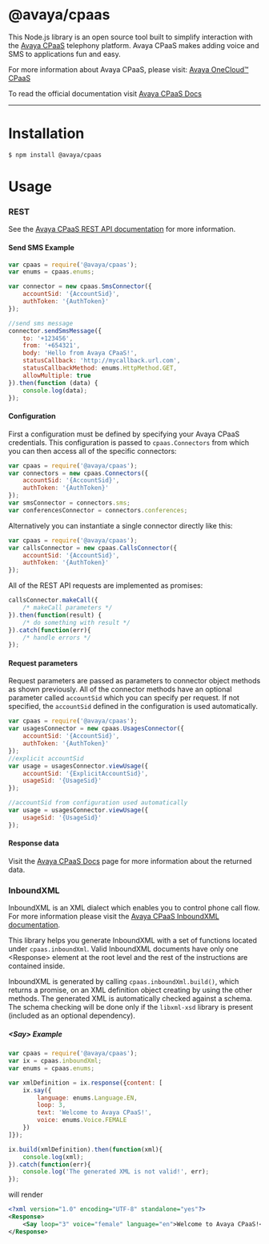 @avaya/cpaas
==========

This Node.js library is an open source tool built to simplify interaction with the [Avaya CPaaS](http://www.zang.io) telephony platform. Avaya CPaaS makes adding voice and SMS to applications fun and easy.

For more information about Avaya CPaaS, please visit: [Avaya OneCloud™️ CPaaS ](https://www.zang.io/products/cloud)

To read the official documentation visit [Avaya CPaaS Docs](http://docs.zang.io/aspx/docs)

---


Installation
============

```
$ npm install @avaya/cpaas
```

Usage
======

### REST

See the [Avaya CPaaS REST API documentation](http://docs.zang.io/aspx/rest) for more information.

#### Send SMS Example

```javascript
var cpaas = require('@avaya/cpaas');
var enums = cpaas.enums;

var connector = new cpaas.SmsConnector({
    accountSid: '{AccountSid}',
    authToken: '{AuthToken}'
});

//send sms message
connector.sendSmsMessage({
    to: '+123456',
    from: '+654321',
    body: 'Hello from Avaya CPaaS!',
    statusCallback: 'http://mycallback.url.com',
    statusCallbackMethod: enums.HttpMethod.GET,
    allowMultiple: true
}).then(function (data) {
    console.log(data);
});

```
#### Configuration

First a configuration must be defined by specifying your Avaya CPaaS credentials. This configuration is passed to `cpaas.Connectors` from which you can then access all of the specific connectors:

```javascript
var cpaas = require('@avaya/cpaas');
var connectors = new cpaas.Connectors({
    accountSid: '{AccountSid}',
    authToken: '{AuthToken}'
});
var smsConnector = connectors.sms;
var conferencesConnector = connectors.conferences;
```

Alternatively you can instantiate a single connector directly like this:
```javascript
var cpaas = require('@avaya/cpaas');
var callsConnector = new cpaas.CallsConnector({
    accountSid: '{AccountSid}',
    authToken: '{AuthToken}'
});
``` 

All of the REST API requests are implemented as promises:
```javascript
callsConnector.makeCall({
    /* makeCall parameters */
}).then(function(result) { 
    /* do something with result */
}).catch(function(err){
    /* handle errors */
});
```

#### Request parameters
Request parameters are passed as parameters to connector object methods as shown previously. All of the connector methods have an optional parameter called `accountSid` which you can specify per request. If not specified, the `accountSid` defined in the configuration is used automatically.
```javascript
var cpaas = require('@avaya/cpaas');
var usagesConnector = new cpaas.UsagesConnector({
    accountSid: '{AccountSid}',
    authToken: '{AuthToken}'
});
//explicit accountSid
var usage = usagesConnector.viewUsage({
    accountSid: '{ExplicitAccountSid}',
    usageSid: '{UsageSid}'
});

//accountSid from configuration used automatically
var usage = usagesConnector.viewUsage({
    usageSid: '{UsageSid}'
});
```

#### Response data
Visit the [Avaya CPaaS Docs](http://docs.zang.io) page for more information about the returned data.

### InboundXML

InboundXML is an XML dialect which enables you to control phone call flow. For more information please visit the [Avaya CPaaS InboundXML documentation](http://docs.zang.io/aspx/inboundxml).

This library helps you generate InboundXML with a set of functions located under `cpaas.inboundXml`. Valid InboundXML documents have only one \<Response\> element at the root level and the rest of the instructions are contained inside.

InboundXML is generated by calling `cpaas.inboundXml.build()`, which returns a promise, on an XML definition object creating by using the other methods. The generated XML is automatically checked against a schema. The schema checking will be done only if the `libxml-xsd` library is present (included as an optional dependency). 

##### \<Say\> Example

```javascript
var cpaas = require('@avaya/cpaas');
var ix = cpaas.inboundXml;
var enums = cpaas.enums;

var xmlDefinition = ix.response({content: [
    ix.say({
        language: enums.Language.EN,
        loop: 3,
        text: 'Welcome to Avaya CPaaS!',
        voice: enums.Voice.FEMALE
    })
]});

ix.build(xmlDefinition).then(function(xml){
    console.log(xml);
}).catch(function(err){
    console.log('The generated XML is not valid!', err);
});

```

will render

```xml
<?xml version="1.0" encoding="UTF-8" standalone="yes"?>
<Response>
    <Say loop="3" voice="female" language="en">Welcome to Avaya CPaaS!</Say>
</Response>
```

